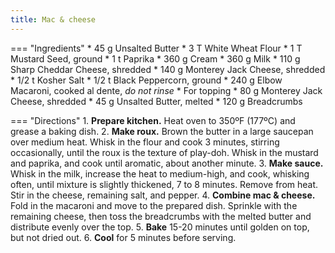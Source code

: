 ```yaml
---
title: Mac & cheese
---
```

=== "Ingredients"
    * 45 g Unsalted Butter
    * 3 T White Wheat Flour
    * 1 T Mustard Seed, ground
    * 1 t Paprika
    * 360 g Cream
    * 360 g Milk
    * 110 g Sharp Cheddar Cheese, shredded
    * 140 g Monterey Jack Cheese, shredded
    * 1/2 t Kosher Salt
    * 1/2 t Black Peppercorn, ground
    * 240 g Elbow Macaroni, cooked al dente, _do not rinse_
    * For topping
        * 80 g Monterey Jack Cheese, shredded
        * 45 g Unsalted Butter, melted
        * 120 g Breadcrumbs

=== "Directions"
    1. **Prepare kitchen.** Heat oven to 350ºF (177ºC) and grease a baking dish.
    2. **Make roux.** Brown the butter in a large saucepan over medium heat. Whisk in the flour and cook 3 minutes, stirring occasionally, until the roux is the texture of play-doh. Whisk in the mustard and paprika, and cook until aromatic, about another minute.
    3. **Make sauce.** Whisk in the milk, increase the heat to medium-high, and cook, whisking often, until mixture is slightly thickened, 7 to 8 minutes. Remove from heat. Stir in the cheese, remaining salt, and pepper.
    4. **Combine mac & cheese.** Fold in the macaroni and move to the prepared dish. Sprinkle with the remaining cheese, then toss the breadcrumbs with the melted butter and distribute evenly over the top.
    5. **Bake** 15-20 minutes until golden on top, but not dried out.
    6. **Cool** for 5 minutes before serving.


[^brown]:
    Brown, Alton. ["Baked Macaroni and Cheese."](https://altonbrown.com/recipes/baked-macaroni-and-cheese/) 20 October 2020.
